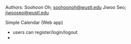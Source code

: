 Authors: Soohoon Oh; soohoonoh@wustl.edu
         Jiwoo Seo; jiwooseo@wustl.edu

Simple Calendar (Web app)

- users can register/login/logout
- 
